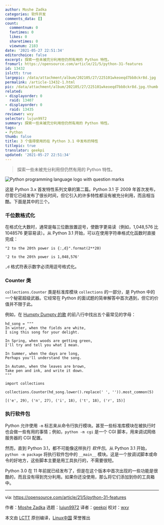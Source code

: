 ```yaml
---
author: Moshe Zadka
categories: 软件开发
comments_data: []
count:
  commentnum: 0
  favtimes: 0
  likes: 0
  sharetimes: 0
  viewnum: 2183
date: '2021-05-27 22:51:34'
editorchoice: false
excerpt: 探索一些未被充分利用但仍然有用的 Python 特性。
fromurl: https://opensource.com/article/21/5/python-31-features
id: 13432
islctt: true
largepic: /data/attachment/album/202105/27/225101wkeoeqd7bb8ckr8d.jpg
permalink: /article-13432-1.html
pic: /data/attachment/album/202105/27/225101wkeoeqd7bb8ckr8d.jpg.thumb.jpg
related:
- displayorder: 0
  raid: 13407
- displayorder: 0
  raid: 13435
reviewer: wxy
selector: lujun9972
summary: 探索一些未被充分利用但仍然有用的 Python 特性。
tags:
- Python
thumb: false
title: 3 个值得使用的在 Python 3.1 中发布的特性
titlepic: true
translator: geekpi
updated: '2021-05-27 22:51:34'
---
```



> 
> 探索一些未被充分利用但仍然有用的 Python 特性。
> 
> 
> 


![](/data/attachment/album/202105/27/225101wkeoeqd7bb8ckr8d.jpg "Python programming language logo with question marks")


这是 Python 3.x 首发特性系列文章的第二篇。Python 3.1 于 2009 年首次发布，尽管它已经发布了很长时间，但它引入的许多特性都没有被充分利用，而且相当酷。下面是其中的三个。


### 千位数格式化


在格式化大数时，通常是每三位数放置逗号，使数字更易读（例如，1,048,576 比 1048576 更容易读）。从 Python 3.1 开始，可以在使用字符串格式化函数时直接完成：



```
"2 to the 20th power is {:,d}".format(2**20)

```


```
'2 to the 20th power is 1,048,576'

```

`,d` 格式符表示数字必须用逗号格式化。


### Counter 类


`collections.Counter` 类是标准库模块 `collections` 的一部分，是 Python 中的一个秘密超级武器。它经常在 Python 的面试题的简单解答中首次遇到，但它的价值并不限于此。


例如，在 [Humpty Dumpty 的歌](http://www2.open.ac.uk/openlearn/poetryprescription/humpty-dumptys-recitation.html) 的前八行中找出五个最常见的字母：



```
hd_song = """
In winter, when the fields are white,
I sing this song for your delight.

In Spring, when woods are getting green,
I'll try and tell you what I mean.

In Summer, when the days are long,
Perhaps you'll understand the song.

In Autumn, when the leaves are brown,
Take pen and ink, and write it down.
"""

```


```
import collections

collections.Counter(hd_song.lower().replace(' ', '')).most_common(5)

```


```
[('e', 29), ('n', 27), ('i', 18), ('t', 18), ('r', 15)]

```

### 执行软件包


Python 允许使用 `-m` 标志来从命令行执行模块。甚至一些标准库模块在被执行时也会做一些有用的事情；例如，`python -m cgi` 是一个 CGI 脚本，用来调试网络服务器的 CGI 配置。


然而，直到 Python 3.1，都不可能像这样执行 *软件包*。从 Python 3.1 开始，`python -m package` 将执行软件包中的 `__main__` 模块。这是一个放调试脚本或命令的好地方，这些脚本主要是用工具执行的，不需要很短。


Python 3.0 在 11 年前就已经发布了，但是在这个版本中首次出现的一些功能是很酷的，而且没有得到充分利用。如果你还没使用，那么将它们添加到你的工具箱中。




---


via: <https://opensource.com/article/21/5/python-31-features>


作者：[Moshe Zadka](https://opensource.com/users/moshez) 选题：[lujun9972](https://github.com/lujun9972) 译者：[geekpi](https://github.com/geekpi) 校对：[wxy](https://github.com/wxy)


本文由 [LCTT](https://github.com/LCTT/TranslateProject) 原创编译，[Linux中国](https://linux.cn/) 荣誉推出